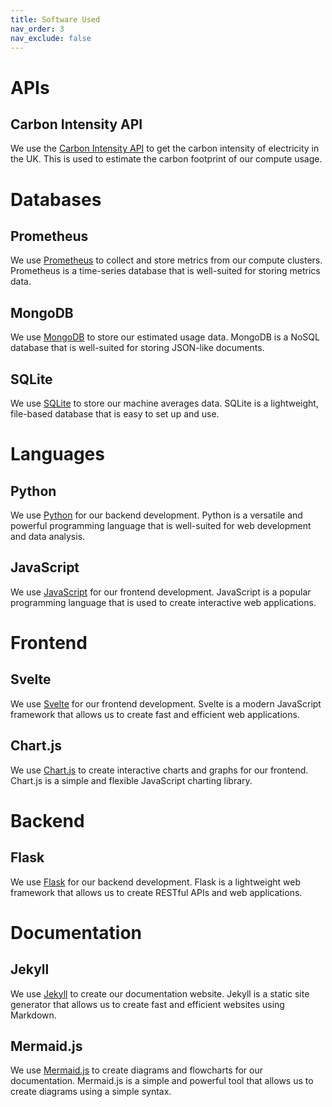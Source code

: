 ```yaml
---
title: Software Used
nav_order: 3
nav_exclude: false     
---
```


# APIs
## Carbon Intensity API
We use the [Carbon Intensity API](https://carbon-intensity.github.io/api-definitions/#carbon-intensity-api-v2-0-0) to get the carbon intensity of electricity in the UK. This is used to estimate the carbon footprint of our compute usage.

# Databases
## Prometheus
We use [Prometheus](https://prometheus.io/) to collect and store metrics from our compute clusters. Prometheus is a time-series database that is well-suited for storing metrics data.
## MongoDB
We use [MongoDB](https://www.mongodb.com/) to store our estimated usage data. MongoDB is a NoSQL database that is well-suited for storing JSON-like documents.
## SQLite
We use [SQLite](https://www.sqlite.org/index.html) to store our machine averages data. SQLite is a lightweight, file-based database that is easy to set up and use.
# Languages
## Python
We use [Python](https://www.python.org/) for our backend development. Python is a versatile and powerful programming language that is well-suited for web development and data analysis.
## JavaScript
We use [JavaScript](https://developer.mozilla.org/en-US/docs/Web/JavaScript) for our frontend development. JavaScript is a popular programming language that is used to create interactive web applications.
# Frontend
## Svelte
We use [Svelte](https://svelte.dev/) for our frontend development. Svelte is a modern JavaScript framework that allows us to create fast and efficient web applications.
## Chart.js
We use [Chart.js](https://www.chartjs.org/) to create interactive charts and graphs for our frontend. Chart.js is a simple and flexible JavaScript charting library.
# Backend
## Flask
We use [Flask](https://flask.palletsprojects.com/en/2.3.x/) for our backend development. Flask is a lightweight web framework that allows us to create RESTful APIs and web applications.
# Documentation
## Jekyll
We use [Jekyll](https://jekyllrb.com/) to create our documentation website. Jekyll is a static site generator that allows us to create fast and efficient websites using Markdown.
## Mermaid.js
We use [Mermaid.js](https://mermaid-js.github.io/mermaid/#/) to create diagrams and flowcharts for our documentation. Mermaid.js is a simple and powerful tool that allows us to create diagrams using a simple syntax.
